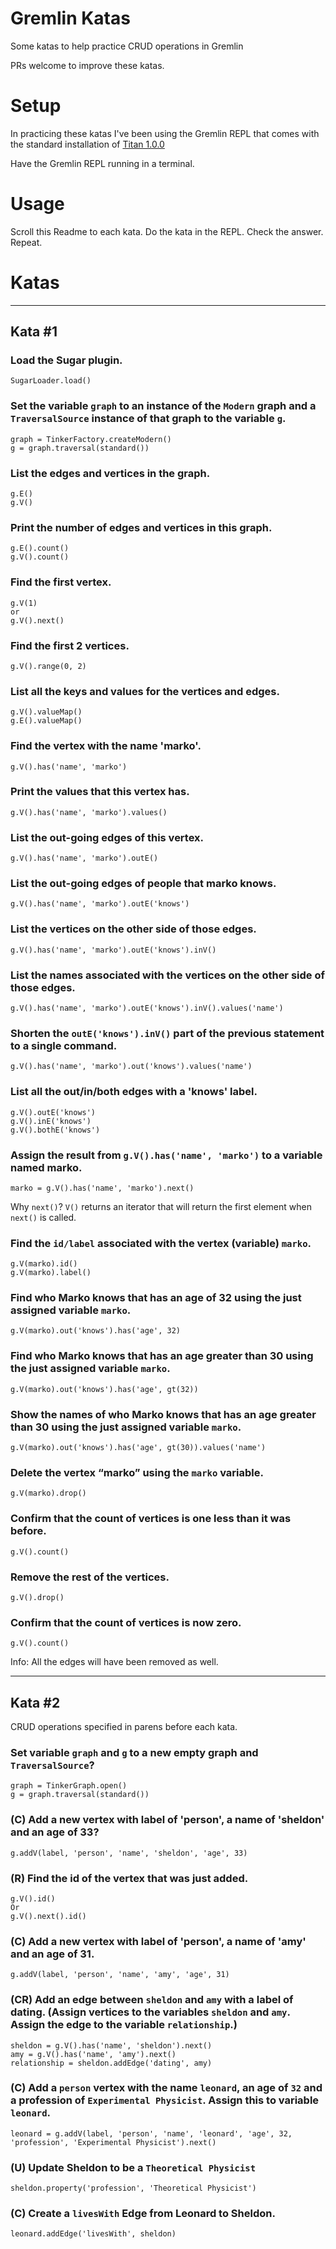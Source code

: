 # Gremlin Katas
Some katas to help practice CRUD operations in Gremlin

PRs welcome to improve these katas.

# Setup
In practicing these katas I've been using the Gremlin REPL that comes
with the standard installation of [Titan 1.0.0](http://thinkaurelius.github.io/titan/)

Have the Gremlin REPL running in a terminal.

# Usage
Scroll this Readme to each kata. Do the kata in the REPL. Check the answer. Repeat.

# Katas

---

## Kata \#1

### Load the Sugar plugin.

```
SugarLoader.load()
```

### Set the variable `graph` to an instance of the `Modern` graph and a `TraversalSource` instance of that graph to the variable `g`.

```
graph = TinkerFactory.createModern()
g = graph.traversal(standard())
```

### List the edges and vertices in the graph.

```
g.E()
g.V()
```

### Print the number of edges and vertices in this graph.

```
g.E().count()
g.V().count()
```

### Find the first vertex.

```
g.V(1)
or
g.V().next()
```

### Find the first 2 vertices.

```
g.V().range(0, 2)
```

### List all the keys and values for the vertices and edges.

```
g.V().valueMap()
g.E().valueMap()
```

### Find the vertex with the name 'marko'.

```
g.V().has('name', 'marko')
```

### Print the values that this vertex has.

```
g.V().has('name', 'marko').values()
```

### List the out-going edges of this vertex.

```
g.V().has('name', 'marko').outE()
```

### List the out-going edges of people that marko knows.

```
g.V().has('name', 'marko').outE('knows')
```

### List the vertices on the other side of those edges.

```
g.V().has('name', 'marko').outE('knows').inV()
```

### List the names associated with the vertices on the other side of those edges.

```
g.V().has('name', 'marko').outE('knows').inV().values('name')
```

### Shorten the `outE('knows').inV()` part of the previous statement to a single command.

```
g.V().has('name', 'marko').out('knows').values('name')
```

### List all the out/in/both edges with a 'knows' label.

```
g.V().outE('knows')
g.V().inE('knows')
g.V().bothE('knows')
```

### Assign the result from `g.V().has('name', 'marko')` to a variable named marko.

```
marko = g.V().has('name', 'marko').next()
```

Why `next()`? `V()` returns an iterator that will return the first element when `next()` is called.

### Find the `id/label` associated with the vertex (variable) `marko`.

```
g.V(marko).id()
g.V(marko).label()
```

### Find who Marko knows that has an age of 32 using the just assigned variable `marko`.

```
g.V(marko).out('knows').has('age', 32)
```

### Find who Marko knows that has an age greater than 30 using the just assigned variable `marko`.

```
g.V(marko).out('knows').has('age', gt(32))
```

### Show the names of who Marko knows that has an age greater than 30 using the just assigned variable `marko`.

```
g.V(marko).out('knows').has('age', gt(30)).values('name')
```

### Delete the vertex “marko” using the `marko` variable.

```
g.V(marko).drop()
```

### Confirm that the count of vertices is one less than it was before.

```
g.V().count()
```

### Remove the rest of the vertices.

```
g.V().drop()
```

### Confirm that the count of vertices is now zero.

```
g.V().count()
```

Info: All the edges will have been removed as well.

---

## Kata \#2

CRUD operations specified in parens before each kata.

### Set variable `graph` and `g` to a new empty graph and `TraversalSource`?

```
graph = TinkerGraph.open()
g = graph.traversal(standard())
```

### (C) Add a new vertex with label of 'person', a name of 'sheldon' and an age of 33?

```
g.addV(label, 'person', 'name', 'sheldon', 'age', 33)
```

### (R) Find the id of the vertex that was just added.

```
g.V().id()
Or
g.V().next().id()
```

### (C) Add a new vertex with label of 'person', a name of 'amy' and an age of 31.

```
g.addV(label, 'person', 'name', 'amy', 'age', 31)
```

### (CR) Add an edge between `sheldon` and `amy` with a label of dating. (Assign vertices to the variables `sheldon` and `amy`. Assign the edge to the variable `relationship`.)

```
sheldon = g.V().has('name', 'sheldon').next()
amy = g.V().has('name', 'amy').next()
relationship = sheldon.addEdge('dating', amy)
```

### (C) Add a `person` vertex with the name `leonard`, an age of `32` and a profession of `Experimental Physicist`. Assign this to variable `leonard`.

```
leonard = g.addV(label, 'person', 'name', 'leonard', 'age', 32, 'profession', 'Experimental Physicist').next()
```

### (U) Update Sheldon to be a `Theoretical Physicist`

```
sheldon.property('profession', 'Theoretical Physicist')
```

### (C) Create a `livesWith` Edge from Leonard to Sheldon.

```
leonard.addEdge('livesWith', sheldon)
```
